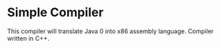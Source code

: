 # Simple Compiler 

This  compiler will translate Java 0 into x86 assembly language. Compiler written in C++.
